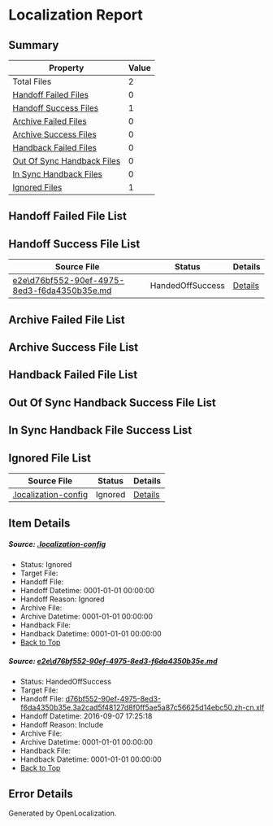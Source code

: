 # <a name='report-top'></a> Localization Report

## Summary
 Property | Value 
 -------- | ----- 
 Total Files | 2
[ Handoff Failed Files ](#handoff-failed-list)| 0
[ Handoff Success Files ](#handoff-success-list)| 1
[ Archive Failed Files ](#archive-failed-list)| 0
[ Archive Success Files ](#archive-success-list)| 0
[ Handback Failed Files ](#handback-failed-list)| 0
[ Out Of Sync Handback Files ](#outofsync-handback-success-list)| 0
[ In Sync Handback Files ](#insync-handback-success-list)| 0
[ Ignored Files ](#ignored-list)| 1

## <a name='handoff-failed-list'></a> Handoff Failed File List

## <a name='handoff-success-list'></a> Handoff Success File List
 Source File | Status | Details 
 ----------- | ------ | ------- 
 [e2e\d76bf552-90ef-4975-8ed3-f6da4350b35e.md](https://github.com/OpenLocalizationTestOrg/ol-test0/blob/9ab0fe78205ffdf0030cdbaa2457a6020562c07c/e2e/d76bf552-90ef-4975-8ed3-f6da4350b35e.md) | HandedOffSuccess | [Details](#13444e35dcf65eca7ced834c87e0bc596b7b00a91)

## <a name='archive-failed-list'></a> Archive Failed File List

## <a name='archive-success-list'></a> Archive Success File List

## <a name='handback-failed-list'></a> Handback Failed File List

## <a name='outofsync-handback-success-list'></a> Out Of Sync Handback Success File List

## <a name='insync-handback-success-list'></a> In Sync Handback File Success List

## <a name='ignored-list'></a> Ignored File List
 Source File | Status | Details 
 ----------- | ------ | ------- 
 [.localization-config](https://github.com/OpenLocalizationTestOrg/ol-test0/blob/9ab0fe78205ffdf0030cdbaa2457a6020562c07c/.localization-config) | Ignored | [Details](#3d4f252ac210baf56311d7e97dcc2db10974dbd20)

## Item Details
##### <a name='3d4f252ac210baf56311d7e97dcc2db10974dbd20'></a> Source: [.localization-config](https://github.com/OpenLocalizationTestOrg/ol-test0/blob/9ab0fe78205ffdf0030cdbaa2457a6020562c07c/.localization-config)
* Status: Ignored
* Target File: 
* Handoff File: 
* Handoff Datetime: 0001-01-01 00:00:00
* Handoff Reason: Ignored
* Archive File: 
* Archive Datetime: 0001-01-01 00:00:00
* Handback File: 
* Handback Datetime: 0001-01-01 00:00:00
* [Back to Top](#report-top)

##### <a name='13444e35dcf65eca7ced834c87e0bc596b7b00a91'></a> Source: [e2e\d76bf552-90ef-4975-8ed3-f6da4350b35e.md](https://github.com/OpenLocalizationTestOrg/ol-test0/blob/9ab0fe78205ffdf0030cdbaa2457a6020562c07c/e2e/d76bf552-90ef-4975-8ed3-f6da4350b35e.md)
* Status: HandedOffSuccess
* Target File: 
* Handoff File: [d76bf552-90ef-4975-8ed3-f6da4350b35e.3a2cad5f48127d8f0ff5ae5a87c56625d14ebc50.zh-cn.xlf](https://github.com/OpenLocalizationTestOrg/ol-test0-handoff/blob/360230aed44c720a3ceb0e4773199c2ccb5396a0/ol-handoff/OpenLocalizationTestOrg/ol-test0-zhcn/ci/ht/d76bf552-90ef-4975-8ed3-f6da4350b35e.3a2cad5f48127d8f0ff5ae5a87c56625d14ebc50.zh-cn.xlf)
* Handoff Datetime: 2016-09-07 17:25:18
* Handoff Reason: Include
* Archive File: 
* Archive Datetime: 0001-01-01 00:00:00
* Handback File: 
* Handback Datetime: 0001-01-01 00:00:00
* [Back to Top](#report-top)


## Error Details

Generated by OpenLocalization.

